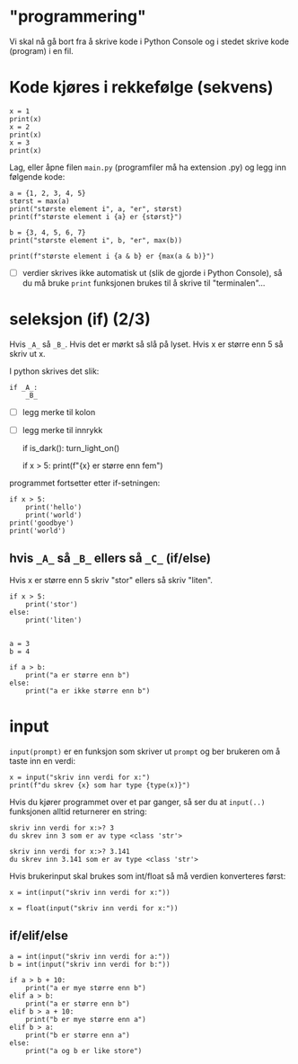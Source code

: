 # "programmering"

Vi skal nå gå bort fra å skrive kode i Python Console og i stedet skrive 
kode (program) i en fil.

# Kode kjøres i rekkefølge (sekvens)

    x = 1
    print(x)
    x = 2 
    print(x)
    x = 3
    print(x)

Lag, eller åpne filen `main.py` (programfiler må ha extension .py) og legg inn
følgende kode:

    a = {1, 2, 3, 4, 5}
    størst = max(a)
    print("største element i", a, "er", størst)
    print(f"største element i {a} er {størst}")
    
    b = {3, 4, 5, 6, 7}
    print("største element i", b, "er", max(b))
    
    print(f"største element i {a & b} er {max(a & b)}")

- [ ] verdier skrives ikke automatisk ut (slik de gjorde i Python Console), så 
      du må bruke `print` funksjonen brukes til å skrive til "terminalen"...


# seleksjon (if) (2/3)

Hvis `_A_` så `_B_`.
Hvis det er mørkt så slå på lyset.
Hvis x er større enn 5 så skriv ut x.

I python skrives det slik:

    if _A_:
        _B_
   
- [ ] legg merke til kolon
- [ ] legg merke til innrykk



    if is_dark():
        turn_light_on()
        
    if x > 5:
        print(f"{x} er større enn fem")


programmet fortsetter etter if-setningen:

    if x > 5:
        print('hello')
        print('world')
    print('goodbye')
    print('world')
        

## hvis `_A_` så `_B_` ellers så `_C_`  (if/else)

Hvis x er større enn 5 skriv "stor" ellers så skriv "liten".

    if x > 5:
        print('stor')
    else:
        print('liten')


    a = 3
    b = 4
    
    if a > b:
        print("a er større enn b")
    else:
        print("a er ikke større enn b")    


# input

`input(prompt)` er en funksjon som skriver ut `prompt` og ber brukeren om å taste inn 
en verdi:

    x = input("skriv inn verdi for x:")
    print(f"du skrev {x} som har type {type(x)}")

Hvis du kjører programmet over et par ganger, så ser du at `input(..)` funksjonen alltid
returnerer en string:
    
    skriv inn verdi for x:>? 3
    du skrev inn 3 som er av type <class 'str'>

    skriv inn verdi for x:>? 3.141
    du skrev inn 3.141 som er av type <class 'str'>

Hvis brukerinput skal brukes som int/float så må verdien konverteres først:

    x = int(input("skriv inn verdi for x:"))

    x = float(input("skriv inn verdi for x:"))

## if/elif/else

    a = int(input("skriv inn verdi for a:"))
    b = int(input("skriv inn verdi for b:"))
    
    if a > b + 10:
        print("a er mye større enn b")
    elif a > b:
        print("a er større enn b")
    elif b > a + 10:
        print("b er mye større enn a")
    elif b > a:
        print("b er større enn a")
    else:
        print("a og b er like store")    
